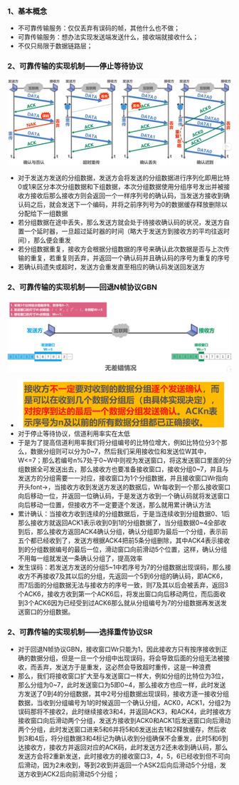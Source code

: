### 1、基本概念
+ 不可靠传输服务：仅仅丢弃有误码的帧，其他什么也不做；
+ 可靠传输服务：想办法实现发送端发送什么，接收端就接收什么；
+ 不仅只局限于数据链路层；
### 2、可靠传输的实现机制——停止等待协议
![换算单位](计算机网络/imgs/3.4(1).png)
+ 对于发送方发送的分组数据，发送方会将发送的分组数据进行序列化即用比特0或1来区分本次分组数据和下组数据，本次分组数据使用分组序号发出并被接收方接收后那么接收方则会返回一个一样序列号的确认码，当发送方接收到确认码之后，就会发送下一个编码，并将之前序列号为0的数据缓存释放删除以分配给下一组数据
+ 若分组数据在途中丢失，那么发送方就会处于待接收确认码的状况，发送方自置一个延时器，一旦超过延时器的时间（略大于发送方到接收方的平均往返时间），那么便会重发
+ 若分组数据重复，接收方会根据分组数据的序号来确认此次数据是否与上次传输的重复，若重复则丢弃，并返回一个确认码并且确认码的序号为重复的序号
+ 若确认码遗失或超时，发送方会重发直至相应的确认码发送回发送方
### 2、可靠传输的实现机制——回退N帧协议GBN
![换算单位](计算机网络/imgs/3.4(2).png)
+ ![换算单位](计算机网络/imgs/3.4(3).png)
+ 对于停止等待协议，信道利用率实在太低
+ 于是为了提高信道利用率我们将分组编号的比特位增大，例如比特位分3个那么，数据分组则可以分为0~7，然后我们采用接收位和发送位W其中，W<=7；那么若编号n%7处于0~W中则视为发送窗口，将这发送窗口里面的分组数据全可发送出去，那么接收方也要准备接收窗口，接收分组0~7，并且与发送方的分组需要一一对应，接收窗口为1个分组数据，并且接收窗口Wr指向开头font->，当接收方收到发送方发送的数据后，Wr每收到一个那么接收窗口向后移动一位，并返回一位确认码，于是发送方收到一个确认码就将发送窗口向后移动一位置，但接收方不一定要逐个发送，那么就用累计确认方法
+ 累计确认：当接收方收到连续的分组数据后，于是当连续收到分组数据0、1后那么接收方就返回ACK1表示收到0到1的分组数据了，当分组数据0~4全部收到后，那么接收方返回ACK4确认分组，确认分组即为最后一个分组，表示前五个都已经收到了，发送方根据ACK4把前5条分组删除，其中ACK4表示接收到的分组数据编号的最后一位，滑动窗口向前滑动5个位置，这样，确认分组不用每一组就发送一条确认分组了，提高效率
+ 发生误码：若发送方发送的分组5~1中若序号为7的分组数据出现误码，那么接收方不再接收7及其以后的分组，先返回一个5到6分组的确认码，即ACK6，而7后面的分组数据无法与接收方的序号一致，则7及其以后会被丢弃，返回3个ACK6，接收方收到第一个ACK6后，将发出窗口向后移动两位，而后面收到3个ACK6因为已经受到过ACK6那么就从分组编号为7的分组数据再发送发送窗口的分组数据。
### 2、可靠传输的实现机制——选择重传协议SR
+ 对于回退N帧协议GBN，接收窗口Wr只能为1，因此接收方只有按序接收到正确的数据分组，但是一旦一个分组中出现误码，将会导致后面的分组无法被接收，而丢弃，发送方于是重发，这必然会导致超时重传，这是一种浪费
+ 那么，我们将接收窗口扩大至与发送窗口一样大，例如分组的比特位为3位，那么分组为0~7，此时发送窗口为5即0~4，那么接收方也应一样，此时发送方发送了0到4的分组数据，其中2号分组数据出现误码，接收方逐一接收分组数据，当收到分组编号为1的时候返回一个确认分组，ACK0，ACK1，分组2为误码那将不接收2，此时继续接收3和4，并返回ACK3，和ACK4，此时接收方接收窗口向后滑动两个分组，发送方接收到ACK0和ACK1后发送窗口向后滑动两个分组，此时发送窗口进来5和6并将5和6发送出去1和2释放缓存，然后收到3和4后，将分组数据3和4标记为确认收到分组确保不会重发，此时5和6到达接收方，接收方并返回对应的ACK码，此时发送方2还未收到确认码，那么发送方会将2重新发送，此时接收方的接收窗口3，4，5，6已经收到但不可向后滑动，因为2未收到，等到2收到并返回一个ASK2后向后滑动5个分组，发送方收到ACK2后向前滑动5个分组；